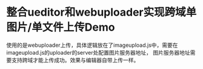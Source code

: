 # 整合ueditor和webuploader实现跨域单图片/单文件上传Demo
使用的是webuploader上传，具体逻辑放在了imageupload.js中，需要在imageupload.js的uploader的server处配置图片服务器地址，
图片服务器地址需要支持跨域才能上传成功。效果与编辑器自带上传一样。
